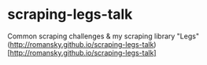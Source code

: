 scraping-legs-talk
==================

Common scraping challenges &amp; my scraping library "Legs"
(http://romansky.github.io/scraping-legs-talk)[http://romansky.github.io/scraping-legs-talk]
